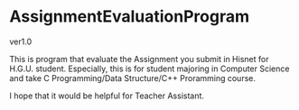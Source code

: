 # AssignmentEvaluationProgram
ver1.0

This is program that evaluate the Assignment you submit in Hisnet for H.G.U. student.
Especially, this is for student majoring in Computer Science and take C Programming/Data Structure/C++ Proramming course.

I hope that it would be helpful for Teacher Assistant.
